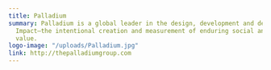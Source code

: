 ```yaml
---
title: Palladium
summary: Palladium is a global leader in the design, development and delivery of Positive
  Impact—the intentional creation and measurement of enduring social and economic
  value.
logo-image: "/uploads/Palladium.jpg"
link: http://thepalladiumgroup.com
---
```


